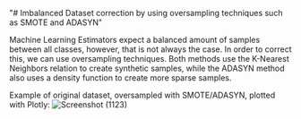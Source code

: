 "# Imbalanced Dataset correction by using oversampling techniques such as SMOTE and ADASYN" 

Machine Learning Estimators expect a balanced amount of samples between all classes, however, that is not always the case. In order to correct this, we can use oversampling techniques.
Both methods use the K-Nearest Neighbors relation to create synthetic samples, while the ADASYN method also uses a density function to create more sparse samples.

Example of original dataset, oversampled with SMOTE/ADASYN, plotted with Plotly:
![Screenshot (1123)](https://user-images.githubusercontent.com/94687473/159691954-7fb5bc25-3e51-45d4-97fd-1466e526589a.png)

